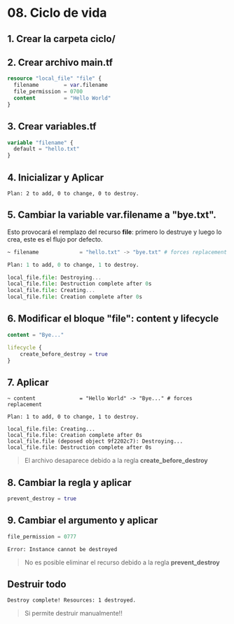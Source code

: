 # 08. Ciclo de vida <!-- omit in TOC -->

## 1. Crear la carpeta ciclo/

## 2. Crear archivo main.tf

```tf
resource "local_file" "file" {
  filename        = var.filename
  file_permission = 0700
  content         = "Hello World"
}
```

## 3. Crear variables.tf

```tf
variable "filename" {
  default = "hello.txt"
}
```

## 4. Inicializar y Aplicar

```vim
Plan: 2 to add, 0 to change, 0 to destroy.
```

## 5. Cambiar la variable var.filename a "bye.txt".

Esto provocará el remplazo del recurso **file**: primero lo destruye y luego lo crea, este es el flujo por defecto.
```tf
~ filename             = "hello.txt" -> "bye.txt" # forces replacement

Plan: 1 to add, 0 to change, 1 to destroy.

local_file.file: Destroying...
local_file.file: Destruction complete after 0s
local_file.file: Creating...
local_file.file: Creation complete after 0s
```

## 6. Modificar el bloque "file": content y lifecycle
```tf
content = "Bye..."

lifecycle {
	create_before_destroy = true
}
```

## 7. Aplicar


```vim
~ content              = "Hello World" -> "Bye..." # forces replacement

Plan: 1 to add, 0 to change, 1 to destroy.

local_file.file: Creating...
local_file.file: Creation complete after 0s
local_file.file (deposed object 9f2202c7): Destroying...
local_file.file: Destruction complete after 0s
```

> El archivo desaparece debido a la regla **create_before_destroy**


## 8. Cambiar la regla y aplicar
```tf
prevent_destroy = true
```

## 9. Cambiar el argumento y aplicar
```tf
file_permission = 0777
```

```vim
Error: Instance cannot be destroyed
```
> No es posible eliminar el recurso debido a la regla **prevent_destroy**


## Destruir todo

```vim
Destroy complete! Resources: 1 destroyed.
```
> Si permite destruir manualmente!!
